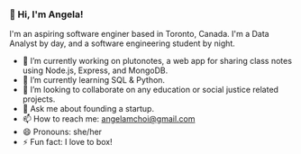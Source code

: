 ### 👋 Hi, I'm Angela! 
I'm an aspiring software enginer based in Toronto, Canada.
I'm a Data Analyst by day, and a software engineering student by night. 


- 🔭 I’m currently working on plutonotes, a web app for sharing class notes using Node.js, Express, and MongoDB.
- 🌱 I’m currently learning SQL & Python.
- 👯 I’m looking to collaborate on any education or social justice related projects.
- 💬 Ask me about founding a startup. 
- 📫 How to reach me: angelamchoi@gmail.com
- 😄 Pronouns: she/her
- ⚡ Fun fact: I love to box!

<!--
**angelamchoi/angelamchoi** is a ✨ _special_ ✨ repository because its `README.md` (this file) appears on your GitHub profile.


-->
